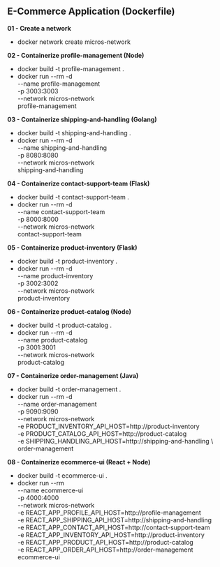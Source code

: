 ## E-Commerce Application (Dockerfile)

**01 - Create a network**

- docker network create micros-network

**02 - Containerize profile-management (Node)**

- docker build -t profile-management .
- docker run --rm -d \
   --name profile-management \
   -p 3003:3003 \
   --network micros-network \
   profile-management

**03 - Containerize shipping-and-handling (Golang)**

- docker build -t shipping-and-handling .
- docker run --rm -d \
   --name shipping-and-handling \
   -p 8080:8080 \
   --network micros-network \
   shipping-and-handling

**04 - Containerize contact-support-team (Flask)**

- docker build -t contact-support-team .
- docker run --rm -d \
   --name contact-support-team \
   -p 8000:8000 \
   --network micros-network \
   contact-support-team

**05 - Containerize product-inventory (Flask)**

- docker build -t product-inventory .
- docker run --rm -d \
   --name product-inventory \
   -p 3002:3002 \
   --network micros-network \
   product-inventory

**06 - Containerize product-catalog (Node)**

- docker build -t product-catalog .
- docker run --rm -d \
   --name product-catalog \
   -p 3001:3001 \
   --network micros-network \
   product-catalog

**07 - Containerize order-management (Java)**

- docker build -t order-management .
- docker run --rm -d \
   --name order-management \
   -p 9090:9090 \
   --network micros-network \
   -e PRODUCT_INVENTORY_API_HOST=http://product-inventory \
   -e PRODUCT_CATALOG_API_HOST=http://product-catalog \
   -e SHIPPING_HANDLING_API_HOST=http://shipping-and-handling \ order-management

**08 - Containerize ecommerce-ui (React + Node)**

- docker build -t ecommerce-ui .
- docker run --rm \
   --name ecommerce-ui \
   -p 4000:4000 \
   --network micros-network \
   -e REACT_APP_PROFILE_API_HOST=http://profile-management \
   -e REACT_APP_SHIPPING_API_HOST=http://shipping-and-handling \
   -e REACT_APP_CONTACT_API_HOST=http://contact-support-team \
   -e REACT_APP_INVENTORY_API_HOST=http://product-inventory \
   -e REACT_APP_PRODUCT_API_HOST=http://product-catalog \
   -e REACT_APP_ORDER_API_HOST=http://order-management \
   ecommerce-ui
